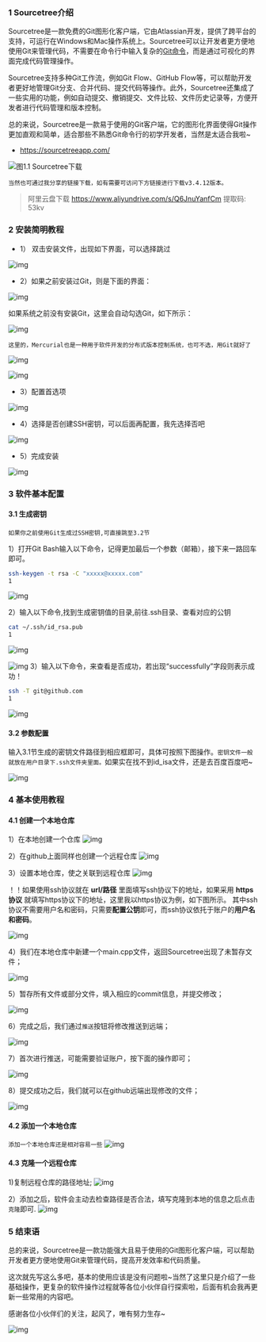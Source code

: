 ### 1 Sourcetree介绍

Sourcetree是一款免费的Git图形化客户端，它由Atlassian开发，提供了跨平台的支持，可运行在Windows和Mac操作系统上。Sourcetree可以让开发者更方便地使用Git来管理代码，不需要在命令行中输入复杂的[Git命令](https://so.csdn.net/so/search?q=Git命令&spm=1001.2101.3001.7020)，而是通过可视化的界面完成代码管理操作。

Sourcetree支持多种Git工作流，例如Git Flow、GitHub Flow等，可以帮助开发者更好地管理Git分支、合并代码、提交代码等操作。此外，Sourcetree还集成了一些实用的功能，例如自动提交、撤销提交、文件比较、文件历史记录等，方便开发者进行代码管理和版本控制。

总的来说，Sourcetree是一款易于使用的Git客户端，它的图形化界面使得Git操作更加直观和简单，适合那些不熟悉Git命令行的初学开发者，当然是太适合我啦~

- https://sourcetreeapp.com/

![图1.1 Sourcetree下载](https://img-blog.csdnimg.cn/img_convert/5380f4261cfa887078fa08c3b639a47e.png)

```
当然也可通过我分享的链接下载，如有需要可访问下方链接进行下载v3.4.12版本。
```

> 阿里云盘下载 https://www.aliyundrive.com/s/Q6JnuYanfCm
> 提取码: 53kv

### 2 安装简明教程

- 1） 双击安装文件，出现如下界面，可以选择跳过

![img](https://img-blog.csdnimg.cn/img_convert/4d0017696d7bbfc8464e2f1dc872b629.png)

- 2）如果之前安装过Git，则是下面的界面：

![img](https://img-blog.csdnimg.cn/img_convert/88536bba9a9794f64f48c01104e7a563.png)

如果系统之前没有安装Git，这里会自动勾选Git，如下所示：

![img](https://img-blog.csdnimg.cn/img_convert/035892480f4cdf0add8236af7d2684f0.png)

```
这里的，Mercurial也是一种用于软件开发的分布式版本控制系统，也可不选，用Git就好了
```

![img](https://img-blog.csdnimg.cn/img_convert/2d52e0ce3d024c2ebdcdc475d2ab0919.png)

![img](https://img-blog.csdnimg.cn/img_convert/1a7a27555507a3d4f72a80026137f391.png)

- 3）配置首选项

![img](https://img-blog.csdnimg.cn/img_convert/f316a7e34602c3b37f85d7307afaa2c4.png)

- 4）选择是否创建SSH密钥，可以后面再配置，我先选择否吧

![img](https://img-blog.csdnimg.cn/img_convert/d0b0c04d96731117d23b86b63a154127.png)

- 5）完成安装

![img](https://img-blog.csdnimg.cn/img_convert/460601eb59627026cde906e91cd26efa.png)

### 3 软件基本配置

#### 3.1 生成密钥

```
如果你之前使用Git生成过SSH密钥,可直接跳至3.2节
```

1）打开Git Bash输入以下命令，记得更加最后一个参数（邮箱），接下来一路回车即可。

```bash
ssh-keygen -t rsa -C "xxxxx@xxxxx.com"
1
```

![img](https://img-blog.csdnimg.cn/img_convert/aaecfac89720685b8c407832accdfb54.png)

2）输入以下命令,找到生成密钥值的目录,前往.ssh目录、查看对应的公钥

```bash
cat ~/.ssh/id_rsa.pub
1
```

![img](https://img-blog.csdnimg.cn/img_convert/5bbdda54f47a0aa8f0943b88b333531e.png)

![img](https://img-blog.csdnimg.cn/img_convert/916208d78d0c709102805694afc8437c.png)
3）输入以下命令，来查看是否成功，若出现“successfully”字段则表示成功！

```bash
ssh -T git@github.com
1
```

![img](https://img-blog.csdnimg.cn/img_convert/613001779a74881d3cad08aaee80949d.png)

#### 3.2 参数配置

输入3.1节生成的密钥文件路径到相应框即可，具体可按照下图操作。`密钥文件一般就放在用户目录下.ssh文件夹里面。`如果实在找不到id_isa文件，还是去百度百度吧~

![img](https://img-blog.csdnimg.cn/img_convert/acaeaa603bb802ddfe5a0d94a742ea7c.png)

### 4 基本使用教程

#### 4.1 创建一个本地仓库

1）在本地创建一个仓库
![img](https://img-blog.csdnimg.cn/img_convert/4b69be3c1323001d9b476a534bb464bd.png)

2）在github上面同样也创建一个远程仓库
![img](https://img-blog.csdnimg.cn/img_convert/d9aead8e867205c2d7e254134c56e049.png)

3）设置本地仓库，使之关联到远程仓库
![img](https://img-blog.csdnimg.cn/img_convert/6efca747877426880a0a2b3d00fd54bc.png)

！！如果使用ssh协议就在 **url/路径** 里面填写ssh协议下的地址，如果采用 **https协议** 就填写https协议下的地址，这里我以https协议为例，如下图所示。
其中ssh协议不需要用户名和密码，只需要**配置公钥**即可，而ssh协议依托于账户的**用户名和密码**。

![img](https://img-blog.csdnimg.cn/img_convert/12bad281e090dd9777c644dcb3a519ee.png)

4）我们在本地仓库中新建一个main.cpp文件，返回Sourcetree出现了未暂存文件；

![img](https://img-blog.csdnimg.cn/img_convert/71b2c9108640a8cab73b7155e2e53335.png)

5）暂存所有文件或部分文件，填入相应的commit信息，并提交修改；

![img](https://img-blog.csdnimg.cn/img_convert/b0f49d6b556159a905783d8ab6e5293b.png)

6）完成之后，我们通过`推送`按钮将修改推送到远端；

![img](https://img-blog.csdnimg.cn/img_convert/d112b6db26ac797048e0f65b73207444.png)

7）首次进行推送，可能需要验证账户，按下面的操作即可；

![img](https://img-blog.csdnimg.cn/img_convert/4b7219f4f09840ba30d58c7dcd677e3e.png)

8）提交成功之后，我们就可以在github远端出现修改的文件；

![img](https://img-blog.csdnimg.cn/img_convert/667b42061b34874a2c3082a5d055b565.png)

#### 4.2 添加一个本地仓库

`添加一个本地仓库还是相对容易一些`
![img](https://img-blog.csdnimg.cn/img_convert/f7644a0aaca2223fc70f0a4e2ea66c55.png)

#### 4.3 克隆一个远程仓库

1)复制远程仓库的路径地址;
![img](https://img-blog.csdnimg.cn/img_convert/a59f0815586e2db94aa35a8a7330fdc1.png)

2）添加之后，软件会主动去检查路径是否合法，填写克隆到本地的信息之后点击`克隆`即可.
![img](https://img-blog.csdnimg.cn/img_convert/eaaf6d65b5c91c05153293ccc3bda6f0.png)

### 5 结束语

总的来说，Sourcetree是一款功能强大且易于使用的Git图形化客户端，可以帮助开发者更方便地使用Git来管理代码，提高开发效率和代码质量。

这次就先写这么多吧，基本的使用应该是没有问题啦~当然了这里只是介绍了一些基础操作，更复杂的软件操作过程就等各位小伙伴自行探索啦，后面有机会我再更新一些常用的内容吧。

感谢各位小伙伴们的关注，起风了，唯有努力生存~

![img](https://img-blog.csdnimg.cn/img_convert/1d9515cdb8d230cbc8cd3b59c18489ec.jpeg)